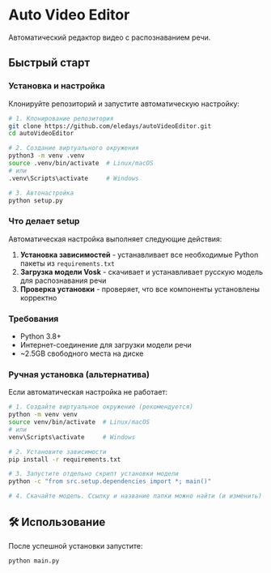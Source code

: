 # Auto Video Editor

Автоматический редактор видео с распознаванием речи.

## Быстрый старт

### Установка и настройка

Клонируйте репозиторий и запустите автоматическую настройку:

```bash
# 1. Клонирование репозитория
git clone https://github.com/eledays/autoVideoEditor.git
cd autoVideoEditor

# 2. Создание виртуального окружения
python3 -m venv .venv
source .venv/bin/activate  # Linux/macOS
# или
.venv\Scripts\activate     # Windows

# 3. Автонастройка
python setup.py
```

### Что делает setup

Автоматическая настройка выполняет следующие действия:

1. **Установка зависимостей** - устанавливает все необходимые Python пакеты из `requirements.txt`
2. **Загрузка модели Vosk** - скачивает и устанавливает русскую модель для распознавания речи
3. **Проверка установки** - проверяет, что все компоненты установлены корректно

### Требования

- Python 3.8+ 
- Интернет-соединение для загрузки модели речи
- ~2.5GB свободного места на диске

### Ручная установка (альтернатива)

Если автоматическая настройка не работает:

```bash
# 1. Создайте виртуальное окружение (рекомендуется)
python -m venv venv
source venv/bin/activate  # Linux/macOS
# или
venv\Scripts\activate     # Windows

# 2. Установите зависимости
pip install -r requirements.txt

# 3. Запустите отдельно скрипт установки модели
python -c "from src.setup.dependencies import *; main()"

# 4. Скачайте модель. Ссылку и название папки можно найти (и изменить) в config.py
```

## 🛠️ Использование

После успешной установки запустите:

```bash
python main.py
```
